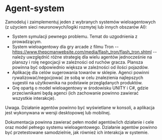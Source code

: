 # Agent-system

Zamodeluj i zaimplementuj jeden z wybranych systemów wieloagentowych (z użyciem sieci neuronowych/logiki rozmytej lub innych obszarów AI):

* System symulacji pewnego problemu. Temat do uzgodnienia z prowadzącym.  
* System wieloagentowy dla gry arcade z filmu Tron -- https://www.thepcmanwebsite.com/media/flash_tron/flash_tron.shtml -- należy uwzględnić różne strategię dla wielu agentów jednocześnie na planszy i rolę negocjacji w zależności od ruchów gracza. Plansza powinna być odpowiednio większa w zależności od ilości pojazdów.  
* Aplikację dla celów sugerowania towarów w sklepie. Agenci powinni rywalizować/negocjować ze sobą w celu znalezienia najlepszych sugestii na użytkownika na podstawie przeglądanych produktów.  
* Grę opartą o model wieloagentowy w środowisku UNITY i C#, gdzie przeciwnikami będą agenci (ich zachowanie powinno zawierać wszystkie interakcje).  

Uwaga. Działanie agentów powinno być wyświetlane w konsoli, a aplikacja jest wykonywana w wersji desktopowej lub mobilnej.

Dokumentacja powinna zawierać pełen model agentów/ich działanie i cele oraz model pełnego systemu wieloagentowego. Działanie agentów powinno być przetestowane samodzielnie, jak również ich interakcja w systemie. 
